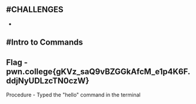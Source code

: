 #CHALLENGES
-
-
#Intro to Commands
-
Flag - pwn.college{gKVz_saQ9vBZGGkAfcM_e1p4K6F.ddjNyUDLzcTN0czW}
-
Procedure - Typed the "hello" command in the terminal
